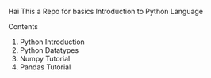 Hai This a Repo for basics Introduction to Python Language 

Contents 
01. Python Introduction
02. Python Datatypes
03. Numpy Tutorial
04. Pandas Tutorial